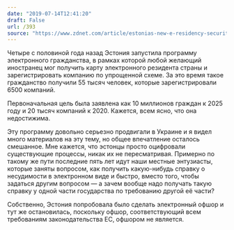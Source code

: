 ```yaml
---
date: "2019-07-14T12:41:20"
draft: False
url: /393
source: "https://www.zdnet.com/article/estonias-new-e-residency-security-focus-you-cant-launder-money-with-a-digital-id/"
---
```


Четыре с половиной года назад Эстония запустила программу электронного гражданства, в рамках которой любой желающий иностранец мог получить карту электронного резидента страны и зарегистрировать компанию по упрощенной схеме. За это время такое гражданство получили 55 тысяч человек, которые зарегистрировали 6500 компаний.

Первоначальная цель была заявлена как 10 миллионов граждан к 2025 году и 20 тысяч компаний к 2020. Кажется, всем ясно, что она недостижима.

Эту программу довольно серьезно продвигали в Украине и я видел много материалов на эту тему, но общее впечатление осталось смешанное. Мне кажется, что эстонцы просто оцифровали существующие процессы, никак их не пересматривая. Примерно по такому же пути последние пять лет идут наши местные энтузиасты, которые заняты вопросом, как получить какую-нибудь справку о несудимости в электронном виде и быстро, вместо того, чтобы задаться другим вопросом — а зачем вообще надо получать такую справку у одной части государства по требованию другой её части?

Собственно, Эстония попробовала было сделать электронный офшор и тут же остановилась, поскольку офшор, соответствующий всем требованиям законодательства ЕС, офшором не является.
